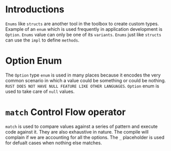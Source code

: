 # Introductions

`Enums` like `structs` are another tool in the toolbox to create custom types. Example of an `enum` which is used frequently in application development is `Option`. `Enums` value can only be one of its `variants`. `Enums` just like `structs` can use the `impl` to define `methods`.

# Option Enum

The `Option` type `enum` is used in many places because it encodes the very common scenario in which a value could be something or could be nothing. `RUST DOES NOT HAVE NULL FEATURE LIKE OTHER LANGUAGES`. `Option` enum is used to take care of `null` values.

# `match` Control Flow operator

`match` is used to compare values against a series of pattern and execute code against it. They are also exhaustive in nature. The compile will complain if we are accounting for all the options. The `_` placeholder is used for defualt cases when nothing else matches.
